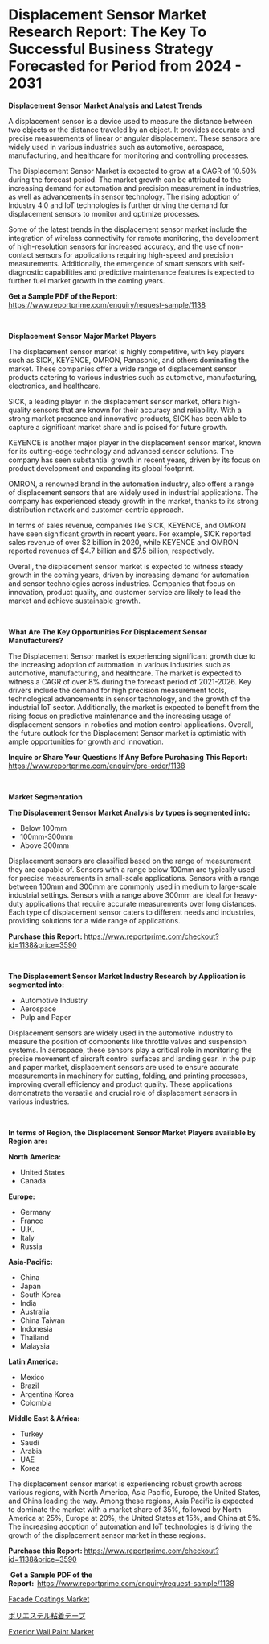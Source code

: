 <p><h1>Displacement Sensor Market Research Report: The Key To Successful Business Strategy Forecasted for Period from 2024 - 2031</h1></p><p><strong>Displacement Sensor Market Analysis and Latest Trends</strong></p>
<p><p>A displacement sensor is a device used to measure the distance between two objects or the distance traveled by an object. It provides accurate and precise measurements of linear or angular displacement. These sensors are widely used in various industries such as automotive, aerospace, manufacturing, and healthcare for monitoring and controlling processes.</p><p>The Displacement Sensor Market is expected to grow at a CAGR of 10.50% during the forecast period. The market growth can be attributed to the increasing demand for automation and precision measurement in industries, as well as advancements in sensor technology. The rising adoption of Industry 4.0 and IoT technologies is further driving the demand for displacement sensors to monitor and optimize processes.</p><p>Some of the latest trends in the displacement sensor market include the integration of wireless connectivity for remote monitoring, the development of high-resolution sensors for increased accuracy, and the use of non-contact sensors for applications requiring high-speed and precision measurements. Additionally, the emergence of smart sensors with self-diagnostic capabilities and predictive maintenance features is expected to further fuel market growth in the coming years.</p></p>
<p><strong>Get a Sample PDF of the Report:&nbsp;</strong> <a href="https://www.reportprime.com/enquiry/request-sample/1138">https://www.reportprime.com/enquiry/request-sample/1138</a></p>
<p>&nbsp;</p>
<p><strong>Displacement Sensor Major Market Players</strong></p>
<p><p>The displacement sensor market is highly competitive, with key players such as SICK, KEYENCE, OMRON, Panasonic, and others dominating the market. These companies offer a wide range of displacement sensor products catering to various industries such as automotive, manufacturing, electronics, and healthcare.</p><p>SICK, a leading player in the displacement sensor market, offers high-quality sensors that are known for their accuracy and reliability. With a strong market presence and innovative products, SICK has been able to capture a significant market share and is poised for future growth.</p><p>KEYENCE is another major player in the displacement sensor market, known for its cutting-edge technology and advanced sensor solutions. The company has seen substantial growth in recent years, driven by its focus on product development and expanding its global footprint.</p><p>OMRON, a renowned brand in the automation industry, also offers a range of displacement sensors that are widely used in industrial applications. The company has experienced steady growth in the market, thanks to its strong distribution network and customer-centric approach.</p><p>In terms of sales revenue, companies like SICK, KEYENCE, and OMRON have seen significant growth in recent years. For example, SICK reported sales revenue of over $2 billion in 2020, while KEYENCE and OMRON reported revenues of $4.7 billion and $7.5 billion, respectively.</p><p>Overall, the displacement sensor market is expected to witness steady growth in the coming years, driven by increasing demand for automation and sensor technologies across industries. Companies that focus on innovation, product quality, and customer service are likely to lead the market and achieve sustainable growth.</p></p>
<p>&nbsp;</p>
<p><strong>What Are The Key Opportunities For Displacement Sensor Manufacturers?</strong></p>
<p><p>The Displacement Sensor market is experiencing significant growth due to the increasing adoption of automation in various industries such as automotive, manufacturing, and healthcare. The market is expected to witness a CAGR of over 8% during the forecast period of 2021-2026. Key drivers include the demand for high precision measurement tools, technological advancements in sensor technology, and the growth of the industrial IoT sector. Additionally, the market is expected to benefit from the rising focus on predictive maintenance and the increasing usage of displacement sensors in robotics and motion control applications. Overall, the future outlook for the Displacement Sensor market is optimistic with ample opportunities for growth and innovation.</p></p>
<p><strong>Inquire or Share Your Questions If Any Before Purchasing This Report:</strong> <a href="https://www.reportprime.com/enquiry/pre-order/1138">https://www.reportprime.com/enquiry/pre-order/1138</a></p>
<p>&nbsp;</p>
<p><strong>Market Segmentation</strong></p>
<p><strong>The Displacement Sensor Market Analysis by types is segmented into:</strong></p>
<p><ul><li>Below 100mm</li><li>100mm-300mm</li><li>Above 300mm</li></ul></p>
<p><p>Displacement sensors are classified based on the range of measurement they are capable of. Sensors with a range below 100mm are typically used for precise measurements in small-scale applications. Sensors with a range between 100mm and 300mm are commonly used in medium to large-scale industrial settings. Sensors with a range above 300mm are ideal for heavy-duty applications that require accurate measurements over long distances. Each type of displacement sensor caters to different needs and industries, providing solutions for a wide range of applications.</p></p>
<p><strong>Purchase this Report:&nbsp;</strong><a href="https://www.reportprime.com/checkout?id=1138&price=3590">https://www.reportprime.com/checkout?id=1138&price=3590</a></p>
<p>&nbsp;</p>
<p><strong>The Displacement Sensor Market Industry Research by Application is segmented into:</strong></p>
<p><ul><li>Automotive Industry</li><li>Aerospace</li><li>Pulp and Paper</li></ul></p>
<p><p>Displacement sensors are widely used in the automotive industry to measure the position of components like throttle valves and suspension systems. In aerospace, these sensors play a critical role in monitoring the precise movement of aircraft control surfaces and landing gear. In the pulp and paper market, displacement sensors are used to ensure accurate measurements in machinery for cutting, folding, and printing processes, improving overall efficiency and product quality. These applications demonstrate the versatile and crucial role of displacement sensors in various industries.</p></p>
<p>&nbsp;</p>
<p><strong>In terms of Region, the Displacement Sensor Market Players available by Region are:</strong></p>
<p>
    <p> <strong> North America: </strong>
        <ul>
            <li>United States</li>
            <li>Canada</li>
        </ul>
        </p> 
    <p> <strong> Europe: </strong>
        <ul>
            <li>Germany</li>
            <li>France</li>
            <li>U.K.</li>
            <li>Italy</li>
            <li>Russia</li>
        </ul>
        </p> 
    <p> <strong> Asia-Pacific: </strong>
        <ul>
            <li>China</li>
            <li>Japan</li>
            <li>South Korea</li>
            <li>India</li>
            <li>Australia</li>
            <li>China Taiwan</li>
            <li>Indonesia</li>
            <li>Thailand</li>
            <li>Malaysia</li>
        </ul>
        </p> 
    <p> <strong> Latin America: </strong>
        <ul>
            <li>Mexico</li>
            <li>Brazil</li>
            <li>Argentina Korea</li>
            <li>Colombia</li>
        </ul>
        </p> 
    <p> <strong> Middle East & Africa: </strong>
        <ul>
            <li>Turkey</li>
            <li>Saudi</li>
            <li>Arabia</li>
            <li>UAE</li>
            <li>Korea</li>
        </ul>
    </p>
    </p>
<p><p>The displacement sensor market is experiencing robust growth across various regions, with North America, Asia Pacific, Europe, the United States, and China leading the way. Among these regions, Asia Pacific is expected to dominate the market with a market share of 35%, followed by North America at 25%, Europe at 20%, the United States at 15%, and China at 5%. The increasing adoption of automation and IoT technologies is driving the growth of the displacement sensor market in these regions.</p></p>
<p><strong>Purchase this Report: </strong><a href="https://www.reportprime.com/checkout?id=1138&price=3590">https://www.reportprime.com/checkout?id=1138&price=3590</a></p>
<p>&nbsp;<strong>Get a Sample PDF of the Report:&nbsp;&nbsp;</strong><a href="https://www.reportprime.com/enquiry/request-sample/1138">https://www.reportprime.com/enquiry/request-sample/1138</a></p>
<p><strong></strong></p>
<p><p><a href="https://meowing-lemming-dd3.notion.site/Facade-Coatings-Market-Offer-Valuable-Insights-into-Market-Size-Market-Share-Market-Trends-and-Pr-bd69d4213da5492197c66613b5a4e536">Facade Coatings Market</a></p><p><a href="https://github.com/zjkmgcs938405/Market-Research-Report-List-1/blob/main/21743748901.md">ポリエステル粘着テープ</a></p><p><a href="https://shimmer-gardenia-37a.notion.site/Exterior-Wall-Paint-Market-Growth-Market-Trends-COVID-19-Impact-and-Forecasts-for-period-from-202-46b1c639b73e450382727ab0d00eba63">Exterior Wall Paint Market</a></p></p>